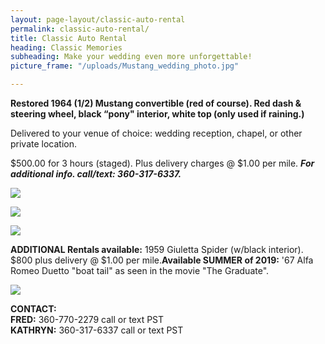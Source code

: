 ```yaml
---
layout: page-layout/classic-auto-rental
permalink: classic-auto-rental/
title: Classic Auto Rental
heading: Classic Memories
subheading: Make your wedding even more unforgettable!
picture_frame: "/uploads/Mustang_wedding_photo.jpg"

---
```

**Restored 1964 (1/2) Mustang convertible (red of course). Red dash & steering wheel, black “pony" interior, white top (only used if raining.)**

Delivered to your venue of choice: wedding reception, chapel, or other private location.

$500.00 for 3 hours (staged). Plus delivery charges @ $1.00 per mile. **_For additional info. call/text: 360-317-6337._**

![](https://res.cloudinary.com/wesedholm/image/upload/w_1444,q_90/v1544346157/mustang-photo-stack-larger.jpg)

![]({{site.baseurl}}/uploads/mustang-photo-stack-larger\[1\].jpg)

![](https://res.cloudinary.com/wesedholm/image/upload/w_1200,q_90/v1544344842/mustang-photo-stack.jpg)

**ADDITIONAL Rentals available:** 1959 Giuletta Spider (w/black interior). $800 plus delivery @ $1.00 per mile.**Available SUMMER of 2019:** '67 Alfa Romeo Duetto "boat tail" as seen in the movie "The Graduate".

![](https://res.cloudinary.com/wesedholm/image/upload/w_800,q_90/v1544345602/CLASSIC-RENTAL-DUETTO-.jpg)

**CONTACT:**  
**FRED:** 360-770-2279 call or text PST  
**KATHRYN:** 360-317-6337 call or text PST